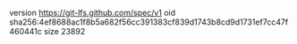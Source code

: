 version https://git-lfs.github.com/spec/v1
oid sha256:4ef8688ac1f8b5a682f56cc391383cf839d1743b8cd9d1731ef7cc47f460441c
size 23892
